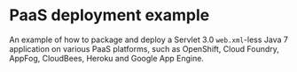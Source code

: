 # PaaS deployment example

An example of how to package and deploy a Servlet 3.0 ``web.xml``-less
Java 7 application on various PaaS platforms, such as
OpenShift, Cloud Foundry, AppFog, CloudBees, Heroku and Google App Engine.

